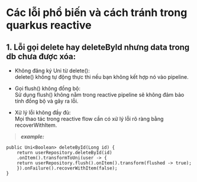 # Các lỗi phổ biến và cách tránh trong quarkus reactive

## 1. Lỗi gọi delete hay deleteById nhưng data trong db chưa được xóa:

- Không đăng ký Uni từ delete():<br>
delete() không tự động thực thi nếu bạn không kết hợp nó vào pipeline.

- Gọi flush() không đồng bộ:<br>
Sử dụng flush() không nằm trong reactive pipeline sẽ không đảm bảo tính đồng bộ và gây ra lỗi.

- Xử lý lỗi không đầy đủ:<br>
Mọi thao tác trong reactive flow cần có xử lý lỗi rõ ràng bằng recoverWithItem.

> **_example:_**
```java-code
public Uni<Boolean> deleteById(Long id) {
    return userRepository.deleteById(id)
    .onItem().transformToUni(user -> {
    return userRepository.flush().onItem().transform(flushed -> true);
    }).onFailure().recoverWithItem(false);
}
```


